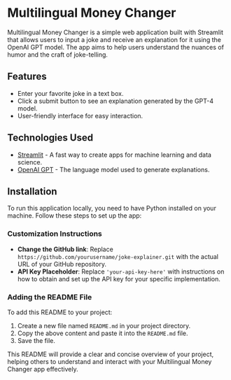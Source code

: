 # Multilingual Money Changer

Multilingual Money Changer is a simple web application built with Streamlit that allows users to input a joke and receive an explanation for it using the OpenAI GPT model. The app aims to help users understand the nuances of humor and the craft of joke-telling.

## Features

- Enter your favorite joke in a text box.
- Click a submit button to see an explanation generated by the GPT-4 model.
- User-friendly interface for easy interaction.

## Technologies Used

- [Streamlit](https://streamlit.io/) - A fast way to create apps for machine learning and data science.
- [OpenAI GPT](https://openai.com/api/) - The language model used to generate explanations.

## Installation

To run this application locally, you need to have Python installed on your machine. Follow these steps to set up the app:


### Customization Instructions

- **Change the GitHub link**: Replace `https://github.com/yourusername/joke-explainer.git` with the actual URL of your GitHub repository.
- **API Key Placeholder**: Replace `'your-api-key-here'` with instructions on how to obtain and set up the API key for your specific implementation. 

### Adding the README File

To add this README to your project:

1. Create a new file named `README.md` in your project directory.
2. Copy the above content and paste it into the `README.md` file.
3. Save the file.

This README will provide a clear and concise overview of your project, helping others to understand and interact with your Multilingual Money Changer app effectively.